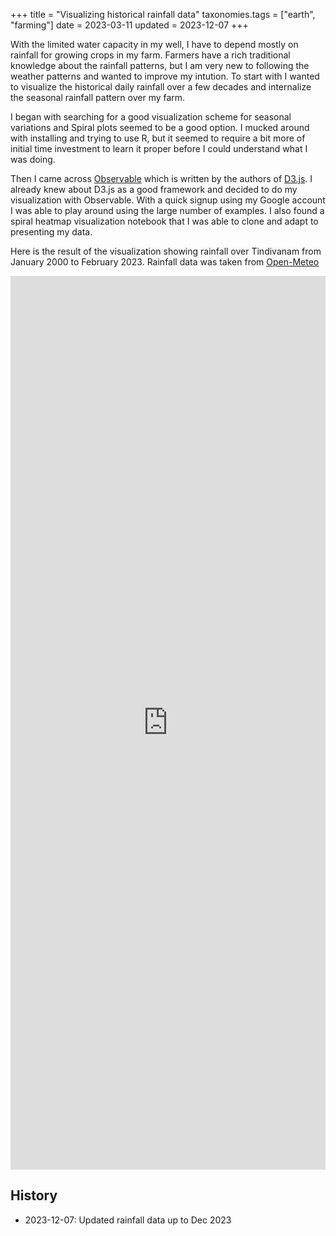 +++
title = "Visualizing historical rainfall data"
taxonomies.tags = ["earth", "farming"]
date = 2023-03-11
updated = 2023-12-07
+++

With the limited water capacity in my well, I have to depend mostly on rainfall
for growing crops in my farm. Farmers have a rich traditional knowledge about
the rainfall patterns, but I am very new to following the weather patterns and
wanted to improve my intution. To start with I wanted to visualize the
historical daily rainfall over a few decades and internalize the seasonal
rainfall pattern over my farm.

I began with searching for a good visualization scheme for seasonal variations
and Spiral plots seemed to be a good option. I mucked around with installing and
trying to use R, but it seemed to require a bit more of initial time investment
to learn it proper before I could understand what I was doing.

Then I came across [Observable](https://observablehq.com/) which is written by
the authors of [D3.js](https://d3js.org/). I already knew about D3.js as a
good framework and decided to do my visualization with Observable. With a quick
signup using my Google account I was able to play around using the large number
of examples. I also found a spiral heatmap visualization notebook that I was
able to clone and adapt to presenting my data.

Here is the result of the visualization showing rainfall over Tindivanam from
January 2000 to February 2023. Rainfall data was taken from
[Open-Meteo](https://open-meteo.com/en/docs/historical-weather-api#latitude=12.23&longitude=79.66&start_date=2000-01-01&end_date=2023-02-28&daily=precipitation_sum&timezone=auto)

<iframe width="100%" height="1430" frameborder="0"
  src="https://observablehq.com/embed/f650972998319078?cells=chart"></iframe>

## History
* 2023-12-07: Updated rainfall data up to Dec 2023
